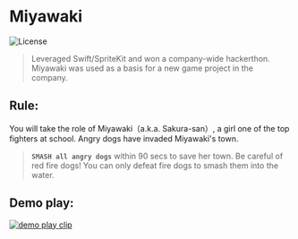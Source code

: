 # Miyawaki

![License](https://img.shields.io/github/license/kokonrori/miyawaki-casual-action-game.svg)

> Leveraged Swift/SpriteKit and won a company-wide hackerthon. Miyawaki was used as a basis for a new game project in the company.


## Rule:

You will take the role of Miyawaki（a.k.a. Sakura-san）, a girl one of the top fighters at school. Angry dogs have invaded Miyawaki's town.

> **`SMASH all angry dogs`** within 90 secs to save her town. Be careful of red fire dogs! You can only defeat fire dogs to smash them into the water.


## Demo play:

[![demo play clip](https://img.youtube.com/vi/UYOEYqI9H_0/0.jpg)](https://www.youtube.com/watch?v=UYOEYqI9H_0)
